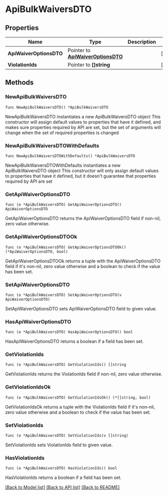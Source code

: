 # ApiBulkWaiversDTO

## Properties

Name | Type | Description | Notes
------------ | ------------- | ------------- | -------------
**ApiWaiverOptionsDTO** | Pointer to [**ApiWaiverOptionsDTO**](ApiWaiverOptionsDTO.md) |  | [optional] 
**ViolationIds** | Pointer to **[]string** |  | [optional] 

## Methods

### NewApiBulkWaiversDTO

`func NewApiBulkWaiversDTO() *ApiBulkWaiversDTO`

NewApiBulkWaiversDTO instantiates a new ApiBulkWaiversDTO object
This constructor will assign default values to properties that have it defined,
and makes sure properties required by API are set, but the set of arguments
will change when the set of required properties is changed

### NewApiBulkWaiversDTOWithDefaults

`func NewApiBulkWaiversDTOWithDefaults() *ApiBulkWaiversDTO`

NewApiBulkWaiversDTOWithDefaults instantiates a new ApiBulkWaiversDTO object
This constructor will only assign default values to properties that have it defined,
but it doesn't guarantee that properties required by API are set

### GetApiWaiverOptionsDTO

`func (o *ApiBulkWaiversDTO) GetApiWaiverOptionsDTO() ApiWaiverOptionsDTO`

GetApiWaiverOptionsDTO returns the ApiWaiverOptionsDTO field if non-nil, zero value otherwise.

### GetApiWaiverOptionsDTOOk

`func (o *ApiBulkWaiversDTO) GetApiWaiverOptionsDTOOk() (*ApiWaiverOptionsDTO, bool)`

GetApiWaiverOptionsDTOOk returns a tuple with the ApiWaiverOptionsDTO field if it's non-nil, zero value otherwise
and a boolean to check if the value has been set.

### SetApiWaiverOptionsDTO

`func (o *ApiBulkWaiversDTO) SetApiWaiverOptionsDTO(v ApiWaiverOptionsDTO)`

SetApiWaiverOptionsDTO sets ApiWaiverOptionsDTO field to given value.

### HasApiWaiverOptionsDTO

`func (o *ApiBulkWaiversDTO) HasApiWaiverOptionsDTO() bool`

HasApiWaiverOptionsDTO returns a boolean if a field has been set.

### GetViolationIds

`func (o *ApiBulkWaiversDTO) GetViolationIds() []string`

GetViolationIds returns the ViolationIds field if non-nil, zero value otherwise.

### GetViolationIdsOk

`func (o *ApiBulkWaiversDTO) GetViolationIdsOk() (*[]string, bool)`

GetViolationIdsOk returns a tuple with the ViolationIds field if it's non-nil, zero value otherwise
and a boolean to check if the value has been set.

### SetViolationIds

`func (o *ApiBulkWaiversDTO) SetViolationIds(v []string)`

SetViolationIds sets ViolationIds field to given value.

### HasViolationIds

`func (o *ApiBulkWaiversDTO) HasViolationIds() bool`

HasViolationIds returns a boolean if a field has been set.


[[Back to Model list]](../README.md#documentation-for-models) [[Back to API list]](../README.md#documentation-for-api-endpoints) [[Back to README]](../README.md)


